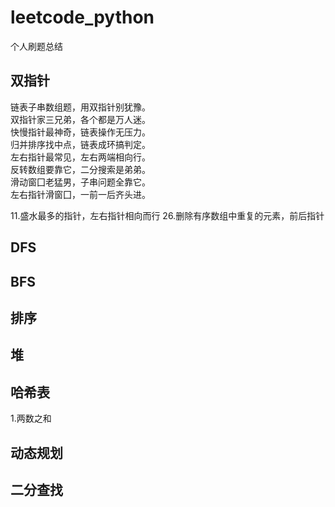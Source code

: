 # leetcode_python
个人刷题总结

## 双指针
链表子串数组题，用双指针别犹豫。       
双指针家三兄弟，各个都是万人迷。           
快慢指针最神奇，链表操作无压力。      
归并排序找中点，链表成环搞判定。    
左右指针最常见，左右两端相向行。      
反转数组要靠它，二分搜索是弟弟。      
滑动窗囗老猛男，子串问题全靠它。      
左右指针滑窗囗，一前一后齐头进。      

11.盛水最多的指针，左右指针相向而行
26.删除有序数组中重复的元素，前后指针

## DFS

## BFS

## 排序

##  堆

## 哈希表
1.两数之和

## 动态规划

## 二分查找
